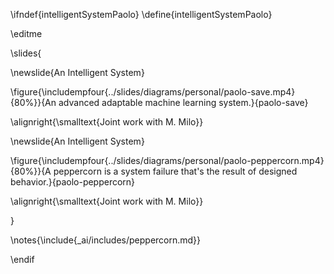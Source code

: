 \ifndef{intelligentSystemPaolo}
\define{intelligentSystemPaolo}

\editme

\slides{

\newslide{An Intelligent System}


\figure{\includempfour{../slides/diagrams/personal/paolo-save.mp4}{80%}}{An advanced adaptable machine learning system.}{paolo-save}

\alignright{\smalltext{Joint work with M. Milo}}

\newslide{An Intelligent System}

\figure{\includempfour{../slides/diagrams/personal/paolo-peppercorn.mp4}{80%}}{A peppercorn is a system failure that's the result of designed behavior.}{paolo-peppercorn}

\alignright{\smalltext{Joint work with M. Milo}}

}

\notes{\include{_ai/includes/peppercorn.md}}

\endif

